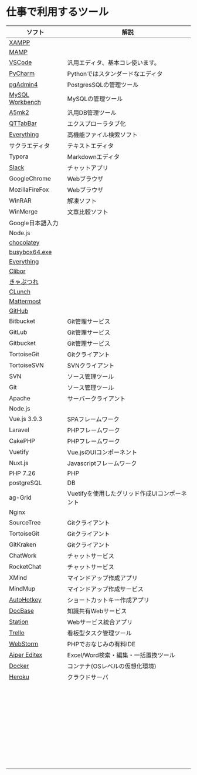 # 仕事で利用するツール



| ソフト                                                       | 解説                                          |
| ------------------------------------------------------------ | --------------------------------------------- |
| [XAMPP](https://www.apachefriends.org/jp/index.html)         |                                               |
| [MAMP](https://www.mamp.info/en/)                            |                                               |
| [VSCode](https://code.visualstudio.com/)                     | 汎用エディタ、基本コレ使います。              |
| [PyCharm](https://www.jetbrains.com/ja-jp/pycharm/)          | Pythonではスタンダードなエディタ              |
| [pgAdmin4](https://www.pgadmin.org/download/pgadmin-4-windows/) | PostgresSQLの管理ツール                       |
| [MySQL Workbench](https://www.mysql.com/jp/products/workbench/) | MySQLの管理ツール                             |
| [A5mk2](https://a5m2.mmatsubara.com/)                        | 汎用DB管理ツール                              |
| [QTTabBar](https://forest.watch.impress.co.jp/library/software/qttabbar/) | エクスプローラタブ化                          |
| [Everything](https://forest.watch.impress.co.jp/library/software/everything/) | 高機能ファイル検索ソフト                      |
| サクラエディタ                                               | テキストエディタ                              |
| Typora                                                       | Markdownエディタ                              |
| [Slack](https://slack.com/intl/ja-jp)                        | チャットアプリ                                |
| GoogleChrome                                                 | Webブラウザ                                   |
| MozillaFireFox                                               | Webブラウザ                                   |
| WinRAR                                                       | 解凍ソフト                                    |
| WinMerge                                                     | 文章比較ソフト                                |
| Google日本語入力                                             |                                               |
| Node.js                                                      |                                               |
| [chocolatey](https://chocolatey.org/)                        |                                               |
| [busybox64.exe](http://frippery.org/busybox/)                |                                               |
| [Everything](https://forest.watch.impress.co.jp/library/software/everything/) |                                               |
| [Clibor](https://forest.watch.impress.co.jp/library/software/clibor/) |                                               |
| [きゃぷつれ](https://www.vector.co.jp/soft/winnt/art/se504736.html) |                                               |
| [CLunch](https://forest.watch.impress.co.jp/library/software/claunch/) |                                               |
| [Mattermost](https://docs.mattermost.com/overview/index.html) |                                               |
| [GitHub](https://github.com/)                                |                                               |
| Bitbucket                                                    | Git管理サービス                               |
| GitLub                                                       | Git管理サービス                               |
| Gitbucket                                                    | Git管理サービス                               |
| TortoiseGit                                                  | Gitクライアント                               |
| TortoiseSVN                                                  | SVNクライアント                               |
| SVN                                                          | ソース管理ツール                              |
| Git                                                          | ソース管理ツール                              |
| Apache                                                       | サーバークライアント                          |
| Node.js                                                      |                                               |
| Vue.js  3.9.3                                                | SPAフレームワーク                             |
| Laravel                                                      | PHPフレームワーク                             |
| CakePHP                                                      | PHPフレームワーク                             |
| Vuetify                                                      | Vue.jsのUIコンポーネント                      |
| Nuxt.js                                                      | Javascriptフレームワーク                      |
| PHP 7.26                                                     | PHP                                           |
| postgreSQL                                                   | DB                                            |
| ag-Grid                                                      | Vuetifyを使用したグリッド作成UIコンポーネント |
| Nginx                                                        |                                               |
| SourceTree                                                   | Gitクライアント                               |
| TortoiseGit                                                  | Gitクライアント                               |
| GitKraken                                                    | Gitクライアント                               |
| ChatWork                                                     | チャットサービス                              |
| RocketChat                                                   | チャットサービス                              |
| XMind                                                        | マインドアップ作成アプリ                      |
| MindMup                                                      | マインドアップ作成サービス                    |
| [AutoHotkey](https://www.autohotkey.com/ )                   | ショートカットキー作成アプリ                  |
| [DocBase](https://docbase.io/)                               | 知識共有Webサービス                           |
| [Station](https://getstation.com/)                           | Webサービス統合アプリ                         |
| [Trello](https://trello.com/)                                | 看板型タスク管理ツール                        |
| [WebStorm](https://www.jetbrains.com/webstorm/)              | PHPでおなじみの有料IDE                        |
| [Aiper Editex](http://www.aiper.info/AiperEditex/)           | Excel/Word検索・編集・一括置換ツール          |
| [Docker](https://www.docker.com/)                            | コンテナ(OSレベルの仮想化環境)                |
| [Heroku](https://jp.heroku.com/)                             | クラウドサーバ                                |
|                                                              |                                               |
|                                                              |                                               |
|                                                              |                                               |
|                                                              |                                               |
|                                                              |                                               |
|                                                              |                                               |
|                                                              |                                               |
|                                                              |                                               |
|                                                              |                                               |
|                                                              |                                               |
|                                                              |                                               |
|                                                              |                                               |
|                                                              |                                               |
|                                                              |                                               |
|                                                              |                                               |
|                                                              |                                               |
|                                                              |                                               |
|                                                              |                                               |
|                                                              |                                               |
|                                                              |                                               |
|                                                              |                                               |
|                                                              |                                               |
|                                                              |                                               |
|                                                              |                                               |
|                                                              |                                               |
|                                                              |                                               |
|                                                              |                                               |
|                                                              |                                               |
|                                                              |                                               |
|                                                              |                                               |
|                                                              |                                               |
|                                                              |                                               |
|                                                              |                                               |
|                                                              |                                               |
|                                                              |                                               |
|                                                              |                                               |
|                                                              |                                               |
|                                                              |                                               |
|                                                              |                                               |
